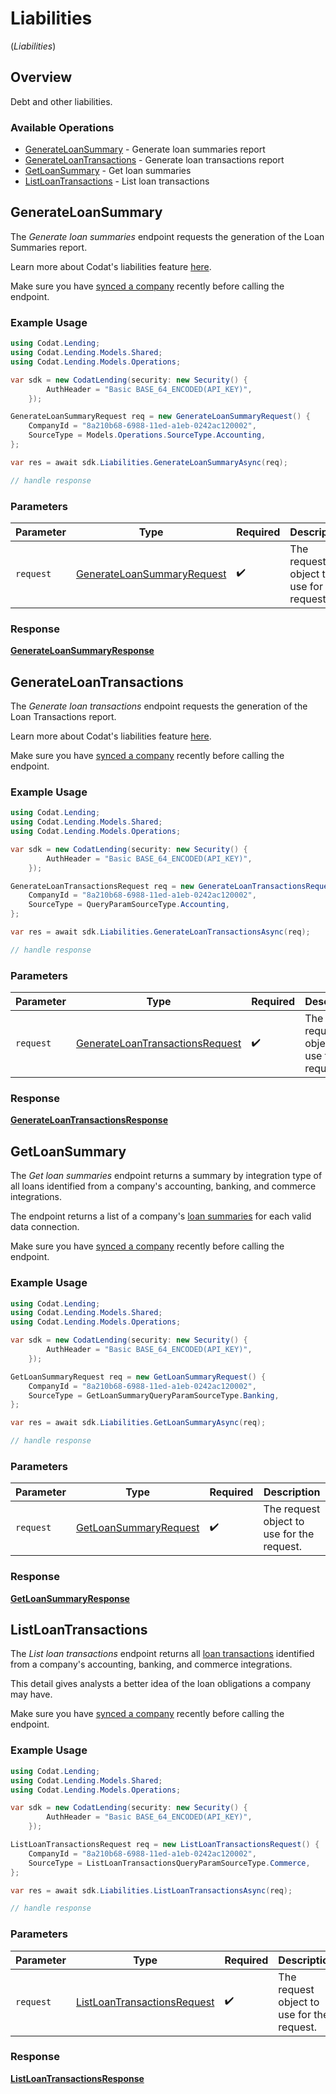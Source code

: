 # Liabilities
(*Liabilities*)

## Overview

Debt and other liabilities.

### Available Operations

* [GenerateLoanSummary](#generateloansummary) - Generate loan summaries report
* [GenerateLoanTransactions](#generateloantransactions) - Generate loan transactions report
* [GetLoanSummary](#getloansummary) - Get loan summaries
* [ListLoanTransactions](#listloantransactions) - List loan transactions

## GenerateLoanSummary

The _Generate loan summaries_ endpoint requests the generation of the Loan Summaries report.

Learn more about Codat's liabilities feature [here](https://docs.codat.io/lending/features/liabilities-overview).

Make sure you have [synced a company](https://docs.codat.io/lending-api#/operations/refresh-company-data) recently before calling the endpoint.


### Example Usage

```csharp
using Codat.Lending;
using Codat.Lending.Models.Shared;
using Codat.Lending.Models.Operations;

var sdk = new CodatLending(security: new Security() {
        AuthHeader = "Basic BASE_64_ENCODED(API_KEY)",
    });

GenerateLoanSummaryRequest req = new GenerateLoanSummaryRequest() {
    CompanyId = "8a210b68-6988-11ed-a1eb-0242ac120002",
    SourceType = Models.Operations.SourceType.Accounting,
};

var res = await sdk.Liabilities.GenerateLoanSummaryAsync(req);

// handle response
```

### Parameters

| Parameter                                                                           | Type                                                                                | Required                                                                            | Description                                                                         |
| ----------------------------------------------------------------------------------- | ----------------------------------------------------------------------------------- | ----------------------------------------------------------------------------------- | ----------------------------------------------------------------------------------- |
| `request`                                                                           | [GenerateLoanSummaryRequest](../../Models/Operations/GenerateLoanSummaryRequest.md) | :heavy_check_mark:                                                                  | The request object to use for the request.                                          |


### Response

**[GenerateLoanSummaryResponse](../../Models/Operations/GenerateLoanSummaryResponse.md)**


## GenerateLoanTransactions

The _Generate loan transactions_ endpoint requests the generation of the Loan Transactions report.

Learn more about Codat's liabilities feature [here](https://docs.codat.io/lending/features/liabilities-overview).

Make sure you have [synced a company](https://docs.codat.io/lending-api#/operations/refresh-company-data) recently before calling the endpoint.


### Example Usage

```csharp
using Codat.Lending;
using Codat.Lending.Models.Shared;
using Codat.Lending.Models.Operations;

var sdk = new CodatLending(security: new Security() {
        AuthHeader = "Basic BASE_64_ENCODED(API_KEY)",
    });

GenerateLoanTransactionsRequest req = new GenerateLoanTransactionsRequest() {
    CompanyId = "8a210b68-6988-11ed-a1eb-0242ac120002",
    SourceType = QueryParamSourceType.Accounting,
};

var res = await sdk.Liabilities.GenerateLoanTransactionsAsync(req);

// handle response
```

### Parameters

| Parameter                                                                                     | Type                                                                                          | Required                                                                                      | Description                                                                                   |
| --------------------------------------------------------------------------------------------- | --------------------------------------------------------------------------------------------- | --------------------------------------------------------------------------------------------- | --------------------------------------------------------------------------------------------- |
| `request`                                                                                     | [GenerateLoanTransactionsRequest](../../Models/Operations/GenerateLoanTransactionsRequest.md) | :heavy_check_mark:                                                                            | The request object to use for the request.                                                    |


### Response

**[GenerateLoanTransactionsResponse](../../Models/Operations/GenerateLoanTransactionsResponse.md)**


## GetLoanSummary

The *Get loan summaries* endpoint returns a summary by integration type of all loans identified from a company's accounting, banking, and commerce integrations.

The endpoint returns a list of a company's [loan summaries](https://docs.codat.io/lending-api#/schemas/LoanSummary) for each valid data connection.

Make sure you have [synced a company](https://docs.codat.io/lending-api#/operations/refresh-company-data) recently before calling the endpoint.


### Example Usage

```csharp
using Codat.Lending;
using Codat.Lending.Models.Shared;
using Codat.Lending.Models.Operations;

var sdk = new CodatLending(security: new Security() {
        AuthHeader = "Basic BASE_64_ENCODED(API_KEY)",
    });

GetLoanSummaryRequest req = new GetLoanSummaryRequest() {
    CompanyId = "8a210b68-6988-11ed-a1eb-0242ac120002",
    SourceType = GetLoanSummaryQueryParamSourceType.Banking,
};

var res = await sdk.Liabilities.GetLoanSummaryAsync(req);

// handle response
```

### Parameters

| Parameter                                                                 | Type                                                                      | Required                                                                  | Description                                                               |
| ------------------------------------------------------------------------- | ------------------------------------------------------------------------- | ------------------------------------------------------------------------- | ------------------------------------------------------------------------- |
| `request`                                                                 | [GetLoanSummaryRequest](../../Models/Operations/GetLoanSummaryRequest.md) | :heavy_check_mark:                                                        | The request object to use for the request.                                |


### Response

**[GetLoanSummaryResponse](../../Models/Operations/GetLoanSummaryResponse.md)**


## ListLoanTransactions

The *List loan transactions* endpoint returns all [loan transactions](https://docs.codat.io/lending-api#/schemas/LoanTransactions) identified from a company's accounting, banking, and commerce integrations.

This detail gives analysts a better idea of the loan obligations a company may have.

Make sure you have [synced a company](https://docs.codat.io/lending-api#/operations/refresh-company-data) recently before calling the endpoint.


### Example Usage

```csharp
using Codat.Lending;
using Codat.Lending.Models.Shared;
using Codat.Lending.Models.Operations;

var sdk = new CodatLending(security: new Security() {
        AuthHeader = "Basic BASE_64_ENCODED(API_KEY)",
    });

ListLoanTransactionsRequest req = new ListLoanTransactionsRequest() {
    CompanyId = "8a210b68-6988-11ed-a1eb-0242ac120002",
    SourceType = ListLoanTransactionsQueryParamSourceType.Commerce,
};

var res = await sdk.Liabilities.ListLoanTransactionsAsync(req);

// handle response
```

### Parameters

| Parameter                                                                             | Type                                                                                  | Required                                                                              | Description                                                                           |
| ------------------------------------------------------------------------------------- | ------------------------------------------------------------------------------------- | ------------------------------------------------------------------------------------- | ------------------------------------------------------------------------------------- |
| `request`                                                                             | [ListLoanTransactionsRequest](../../Models/Operations/ListLoanTransactionsRequest.md) | :heavy_check_mark:                                                                    | The request object to use for the request.                                            |


### Response

**[ListLoanTransactionsResponse](../../Models/Operations/ListLoanTransactionsResponse.md)**

